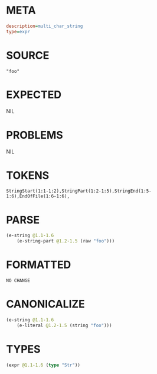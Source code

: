 # META
~~~ini
description=multi_char_string
type=expr
~~~
# SOURCE
~~~roc
"foo"
~~~
# EXPECTED
NIL
# PROBLEMS
NIL
# TOKENS
~~~zig
StringStart(1:1-1:2),StringPart(1:2-1:5),StringEnd(1:5-1:6),EndOfFile(1:6-1:6),
~~~
# PARSE
~~~clojure
(e-string @1.1-1.6
	(e-string-part @1.2-1.5 (raw "foo")))
~~~
# FORMATTED
~~~roc
NO CHANGE
~~~
# CANONICALIZE
~~~clojure
(e-string @1.1-1.6
	(e-literal @1.2-1.5 (string "foo")))
~~~
# TYPES
~~~clojure
(expr @1.1-1.6 (type "Str"))
~~~
